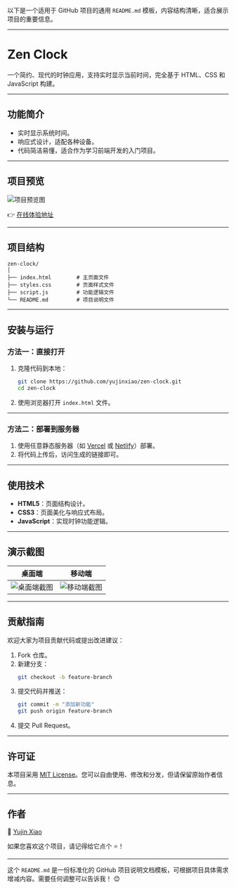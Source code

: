 以下是一个适用于 GitHub 项目的通用 `README.md` 模板，内容结构清晰，适合展示项目的重要信息。

---

# **Zen Clock**  

一个简约、现代的时钟应用，支持实时显示当前时间，完全基于 HTML、CSS 和 JavaScript 构建。

---

## **功能简介**

- 实时显示系统时间。
- 响应式设计，适配各种设备。
- 代码简洁易懂，适合作为学习前端开发的入门项目。

---

## **项目预览**

![项目预览图](https://via.placeholder.com/800x400?text=Zen+Clock)

👉 [在线体验地址](https://your-demo-url.com)

---

## **项目结构**

```
zen-clock/
│
├── index.html        # 主页面文件
├── styles.css        # 页面样式文件
├── script.js         # 功能逻辑文件
└── README.md         # 项目说明文件
```

---

## **安装与运行**

### 方法一：直接打开

1. 克隆代码到本地：
   ```bash
   git clone https://github.com/yujinxiao/zen-clock.git
   cd zen-clock
   ```
2. 使用浏览器打开 `index.html` 文件。

---

### 方法二：部署到服务器

1. 使用任意静态服务器（如 [Vercel](https://vercel.com) 或 [Netlify](https://netlify.com)）部署。
2. 将代码上传后，访问生成的链接即可。

---

## **使用技术**

- **HTML5**：页面结构设计。
- **CSS3**：页面美化与响应式布局。
- **JavaScript**：实现时钟功能逻辑。

---

## **演示截图**

| 桌面端                     | 移动端                     |
|---------------------------|---------------------------|
| ![桌面端截图](https://via.placeholder.com/400x300) | ![移动端截图](https://via.placeholder.com/200x300) |

---

## **贡献指南**

欢迎大家为项目贡献代码或提出改进建议：
1. Fork 仓库。
2. 新建分支：
   ```bash
   git checkout -b feature-branch
   ```
3. 提交代码并推送：
   ```bash
   git commit -m "添加新功能"
   git push origin feature-branch
   ```
4. 提交 Pull Request。

---

## **许可证**

本项目采用 [MIT License](LICENSE)。您可以自由使用、修改和分发，但请保留原始作者信息。

---

## **作者**

👤 [Yujin Xiao](https://github.com/yujinxiao)

如果您喜欢这个项目，请记得给它点个 ⭐️！

---

这个 `README.md` 是一份标准化的 GitHub 项目说明文档模板，可根据项目具体需求增减内容。需要任何调整可以告诉我！ 😊
